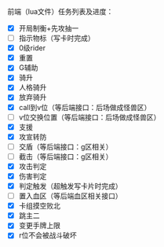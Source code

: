前端（lua文件）任务列表及进度：
- [x] 开局制衡+先攻抽一
- [ ] 指示物标（写卡时完成）
- [x] 0级rider
- [x] 重置
- [x] G辅助
- [x] 骑升
- [x] 人格骑升
- [x] 放弃骑升
- [x] call到v位（等后端接口：后场做成怪兽区）
- [ ] v位交换位置（等后端接口：后场做成怪兽区）
- [x] 支援
- [x] 攻宣转防
- [ ] 交盾（等后端接口：g区相关）
- [ ] 截击（等后端接口：g区相关）
- [x] 攻击判定
- [x] 伤害判定
- [x] 判定触发（超触发写卡片时完成）
- [ ] 置入血区（等后端血区相关接口）
- [x] 卡组摸空败北
- [x] 跳主二
- [x] 变更手牌上限
- [x] r位不会被战斗破坏
